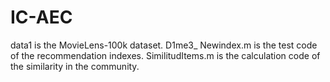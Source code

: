 # IC-AEC
data1 is the MovieLens-100k dataset.
D1me3_ Newindex.m is the test code of the recommendation indexes.
SimilitudItems.m is the calculation code of the similarity in the community.
